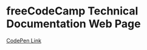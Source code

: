 # freeCodeCamp Technical Documentation Web Page

[CodePen Link](https://codepen.io/iv5dw8r3l89g7q5a/pen/eYNPNeo)
